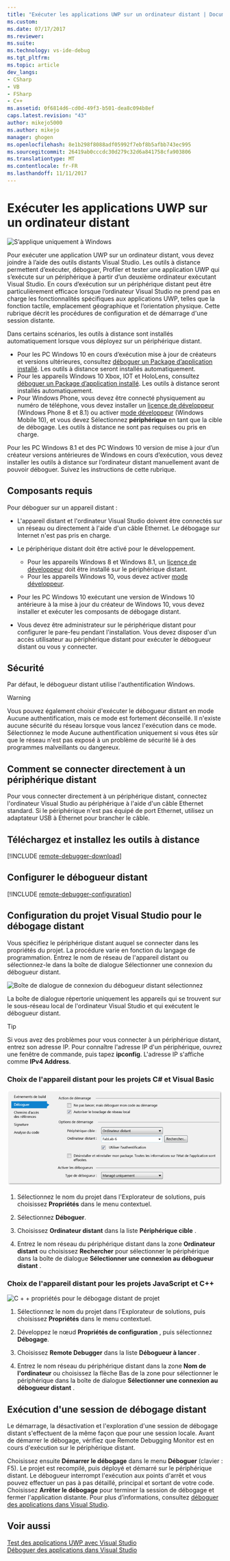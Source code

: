 ```yaml
---
title: "Exécuter les applications UWP sur un ordinateur distant | Documents Microsoft"
ms.custom: 
ms.date: 07/17/2017
ms.reviewer: 
ms.suite: 
ms.technology: vs-ide-debug
ms.tgt_pltfrm: 
ms.topic: article
dev_langs:
- CSharp
- VB
- FSharp
- C++
ms.assetid: 0f6814d6-cd0d-49f3-b501-dea8c094b8ef
caps.latest.revision: "43"
author: mikejo5000
ms.author: mikejo
manager: ghogen
ms.openlocfilehash: 8e1b298f8088adf05992f7ebf8b5afbb743ec995
ms.sourcegitcommit: 26419ab0cccdc30d279c32d6a841758cfa903806
ms.translationtype: MT
ms.contentlocale: fr-FR
ms.lasthandoff: 11/11/2017
---
```

# <a name="run-uwp-apps-on-a-remote-machine"></a>Exécuter les applications UWP sur un ordinateur distant
![S’applique uniquement à Windows](../debugger/media/windows_only_content.png "windows_only_content")  
  
Pour exécuter une application UWP sur un ordinateur distant, vous devez joindre à l’aide des outils distants Visual Studio. Les outils à distance permettent d’exécuter, déboguer, Profiler et tester une application UWP qui s’exécute sur un périphérique à partir d’un deuxième ordinateur exécutant Visual Studio. En cours d’exécution sur un périphérique distant peut être particulièrement efficace lorsque l’ordinateur Visual Studio ne prend pas en charge les fonctionnalités spécifiques aux applications UWP, telles que la fonction tactile, emplacement géographique et l’orientation physique. Cette rubrique décrit les procédures de configuration et de démarrage d'une session distante.

Dans certains scénarios, les outils à distance sont installés automatiquement lorsque vous déployez sur un périphérique distant.

- Pour les PC Windows 10 en cours d’exécution mise à jour de créateurs et versions ultérieures, consultez [déboguer un Package d’application installé](debug-installed-app-package.md#remote). Les outils à distance seront installés automatiquement.
- Pour les appareils Windows 10 Xbox, IOT et HoloLens, consultez [déboguer un Package d’application installé](debug-installed-app-package.md#remote). Les outils à distance seront installés automatiquement.
- Pour Windows Phone, vous devez être connecté physiquement au numéro de téléphone, vous devez installer un [licence de développeur](https://msdn.microsoft.com/en-us/library/windows/apps/xaml/hh974578.aspx) (Windows Phone 8 et 8.1) ou activer [mode développeur](/windows/uwp/get-started/enable-your-device-for-development) (Windows Mobile 10), et vous devez Sélectionnez **périphérique** en tant que la cible de débogage. Les outils à distance ne sont pas requises ou pris en charge.

Pour les PC Windows 8.1 et des PC Windows 10 version de mise à jour d’un créateur versions antérieures de Windows en cours d’exécution, vous devez installer les outils à distance sur l’ordinateur distant manuellement avant de pouvoir déboguer. Suivez les instructions de cette rubrique.
  
##  <a name="BKMK_Prerequisites"></a> Composants requis  
 Pour déboguer sur un appareil distant :  
  
-   L'appareil distant et l'ordinateur Visual Studio doivent être connectés sur un réseau ou directement à l'aide d'un câble Ethernet. Le débogage sur Internet n'est pas pris en charge.  

- Le périphérique distant doit être activé pour le développement.

    - Pour les appareils Windows 8 et Windows 8.1, un [licence de développeur](https://msdn.microsoft.com/en-us/library/windows/apps/xaml/hh974578.aspx) doit être installé sur le périphérique distant.
    - Pour les appareils Windows 10, vous devez activer [mode développeur](/windows/uwp/get-started/enable-your-device-for-development). 
  
-   Pour les PC Windows 10 exécutant une version de Windows 10 antérieure à la mise à jour du créateur de Windows 10, vous devez installer et exécuter les composants de débogage distant.
  
-   Vous devez être administrateur sur le périphérique distant pour configurer le pare-feu pendant l'installation. Vous devez disposer d'un accès utilisateur au périphérique distant pour exécuter le débogueur distant ou vous y connecter.  
  
##  <a name="BKMK_Security"></a> Sécurité  
 Par défaut, le débogueur distant utilise l'authentification Windows.  
  
> [!WARNING]
>  Vous pouvez également choisir d'exécuter le débogueur distant en mode Aucune authentification, mais ce mode est fortement déconseillé. Il n'existe aucune sécurité du réseau lorsque vous lancez l'exécution dans ce mode. Sélectionnez le mode Aucune authentification uniquement si vous êtes sûr que le réseau n'est pas exposé à un problème de sécurité lié à des programmes malveillants ou dangereux.  
  
##  <a name="BKMK_DirectConnect"></a> Comment se connecter directement à un périphérique distant  
 Pour vous connecter directement à un périphérique distant, connectez l'ordinateur Visual Studio au périphérique à l'aide d'un câble Ethernet standard. Si le périphérique n'est pas équipé de port Ethernet, utilisez un adaptateur USB à Ethernet pour brancher le câble.  
  
## <a name="BKMK_download"></a>Téléchargez et installez les outils à distance

[!INCLUDE [remote-debugger-download](../debugger/includes/remote-debugger-download.md)]
  
## <a name="BKMK_setup"></a>Configurer le débogueur distant

[!INCLUDE [remote-debugger-configuration](../debugger/includes/remote-debugger-configuration.md)]
  
##  <a name="BKMK_ConnectVS"></a> Configuration du projet Visual Studio pour le débogage distant  
 Vous spécifiez le périphérique distant auquel se connecter dans les propriétés du projet. La procédure varie en fonction du langage de programmation. Entrez le nom de réseau de l'appareil distant ou sélectionnez-le dans la boîte de dialogue Sélectionner une connexion du débogueur distant.  
  
 ![Boîte de dialogue de connexion du débogueur distant sélectionnez](../debugger/media/vsrun_selectremotedebuggerdlg.png "VSRUN_SelectRemoteDebuggerDlg")  
  
 La boîte de dialogue répertorie uniquement les appareils qui se trouvent sur le sous-réseau local de l'ordinateur Visual Studio et qui exécutent le débogueur distant.  
  
> [!TIP]
>  Si vous avez des problèmes pour vous connecter à un périphérique distant, entrez son adresse IP. Pour connaître l'adresse IP d'un périphérique, ouvrez une fenêtre de commande, puis tapez **ipconfig**. L'adresse IP s'affiche comme **IPv4 Address**.  
  
###  <a name="BKMK_Choosing_the_remote_device_for_C__and_Visual_Basic_projects"></a> Choix de l'appareil distant pour les projets C# et Visual Basic  
 ![Propriétés du projet pour le débogage distant managé](../debugger/media/vsrun_managed_projprop_remote.png "VSRUN_Managed_ProjProp_Remote")  
  
1.  Sélectionnez le nom du projet dans l'Explorateur de solutions, puis choisissez **Propriétés** dans le menu contextuel.  
  
2.  Sélectionnez **Déboguer**.  
  
3.  Choisissez **Ordinateur distant** dans la liste **Périphérique cible** .  
  
4.  Entrez le nom réseau du périphérique distant dans la zone **Ordinateur distant** ou choisissez **Rechercher** pour sélectionner le périphérique dans la boîte de dialogue **Sélectionner une connexion au débogueur distant** .  
  
###  <a name="BKMK_Choosing_the_remote_device_for_JavaScript_and_C___projects"></a> Choix de l'appareil distant pour les projets JavaScript et C++  
 ![C &#43; &#43; propriétés pour le débogage distant de projet](../debugger/media/vsrun_cpp_projprop_remote.png "VSRUN_CPP_ProjProp_Remote")  
  
1.  Sélectionnez le nom du projet dans l'Explorateur de solutions, puis choisissez **Propriétés** dans le menu contextuel.  
  
2.  Développez le nœud **Propriétés de configuration** , puis sélectionnez **Débogage**.  
  
3.  Choisissez **Remote Debugger** dans la liste **Débogueur à lancer** .  
  
4.  Entrez le nom réseau du périphérique distant dans la zone **Nom de l'ordinateur** ou choisissez la flèche Bas de la zone pour sélectionner le périphérique dans la boîte de dialogue **Sélectionner une connexion au débogueur distant** .  
  
##  <a name="BKMK_RunRemoteDebug"></a> Exécution d'une session de débogage distant  
 Le démarrage, la désactivation et l'exploration d'une session de débogage distant s'effectuent de la même façon que pour une session locale. Avant de démarrer le débogage, vérifiez que Remote Debugging Monitor est en cours d'exécution sur le périphérique distant.  
  
 Choisissez ensuite **Démarrer le débogage** dans le menu **Déboguer** (clavier : F5). Le projet est recompilé, puis déployé et démarré sur le périphérique distant. Le débogueur interrompt l'exécution aux points d'arrêt et vous pouvez effectuer un pas à pas détaillé, principal et sortant de votre code. Choisissez **Arrêter le débogage** pour terminer la session de débogage et fermer l'application distante. Pour plus d’informations, consultez [déboguer des applications dans Visual Studio](../debugger/debug-store-apps-in-visual-studio.md).  
  
## <a name="see-also"></a>Voir aussi  
 [Test des applications UWP avec Visual Studio](../test/testing-store-apps-with-visual-studio.md)   
 [Déboguer des applications dans Visual Studio](../debugger/debug-store-apps-in-visual-studio.md)